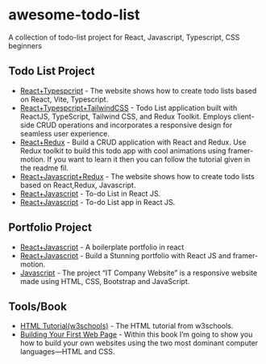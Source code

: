 # awesome-todo-list
A collection of todo-list project for React, Javascript, Typescript, CSS beginners


## Todo List Project
* [React+Typespcript](https://github.com/RoboticsAndCloud/TodoListWeb) - The website shows how to create todo lists based on React, Vite, Typescript.
* [React+Typespcript+TailwindCSS](https://github.com/hdawod1/todo-list) - Todo List application built with ReactJS, TypeScript, Tailwind CSS, and Redux Toolkit. Employs client-side CRUD operations and incorporates a responsive design for seamless user experience.
* [React+Redux](https://github.com/codebucks27/React-Redux-Todo-App) - Build a CRUD application with React and Redux. Use Redux toolkit to build this todo app with cool animations using framer-motion. If you want to learn it then you can follow the tutorial given in the readme fil.
* [React+Javascript+Redux](https://github.com/TechnicalShree/Simple-Todo-App-using-React-Redux) - The website shows how to create todo lists based on React,Redux, Javascript.
* [React+Javascript](https://github.com/MatheusCavini/ReactJS-ToDoList) - To-do List in React JS.
* [React+Javascript](https://github.com/gbopola/todolist-app-react-js) - To-do List app in React JS.

## Portfolio Project
* [React+Javascript](https://github.com/shloksomani/react-portfolio) - A boilerplate portfolio in react
* [React+Javascript](https://github.com/codebucks27/React-Portfolio-starter-code-files) - Build a Stunning portfolio with React JS and framer-motion.
* [Javascript](https://github.com/Priyansh42/IT-Company-Website) - The project “IT Company Website” is a responsive website made using HTML, CSS, Bootstrap and JavaScript.

## Tools/Book
* [HTML Tutorial(w3schools)](https://www.w3schools.com/tags/tag_comment.asp) - The HTML tutorial from w3schools.
* [Building Your First Web Page](https://learn.shayhowe.com/html-css/building-your-first-web-page/) - Within this book I’m going to show you how to build your own websites using the two most dominant computer languages—HTML and CSS.



